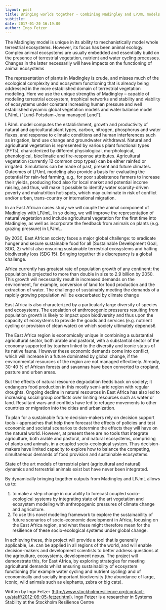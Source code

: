 ```yaml
---
layout: post
title: Bringing worlds together - Combining Madingley and LPJmL models in an African regional case study
subtitle:
date: 2017-01-20 16:19:00
author: Ingo Fetzer
---
```


The Madingley model is unique in its ability to mechanistically model whole terrestrial ecosystems. However, its focus has been animal ecology. Complex animal ecosystems are usually embedded and essentially build on the presence of terrestrial vegetation, nutrient and water cycling processes. Changes in the latter necessarily will have impacts on the functioning of animal ecosystems  

The representation of plants in Madingley is crude, and misses much of the ecological complexity and ecosystem functioning that is already being addressed in the more established domain of terrestrial vegetation modeling. Here we use the unique strengths of Madingley – capable of modeling terrestrial ecosystem, trophical networks and stability and viability of ecosystems under constant increasing human pressure and well established dynamic global vegetation models and water balance model LPJmL ("Lund-Potsdam-Jena managed Land").

LPJmL model computes the establishment, growth and productivity of natural and agricultural plant types, carbon, nitrogen, phosphorus and water fluxes, and response to climatic conditions and human interferences such as irrigation, land use change and groundwater withdrawal. Natural and agricultural vegetation is represented by various plant functional types (PFTs), characterized by different physiological, morphological, phenological, bioclimatic and fire-response attributes. Agricultural vegetation (currently 12 common crop types) can be either rainfed or irrigated. Simulations can be made of past, present and future climates. Outcomes of LPJmL modeling also provide a basis for evaluating the potential for rain-fed farming, e.g., for poor subsistence farmers to increase their yields, producing food also for local market and potential income raising, and thus, will make it possible to identify water scarcity-driven poverty and malnutrition hot-spots, which may culminate in risk of conflict and/or urban, trans-country or international migration.

In an East African cases study we will couple the animal component of Madingley with LPJmL. In so doing, we will improve the representation of natural vegetation and include agricultural vegetation for the first time into Madingley, as well as incorporate the feedback from animals on plants (e.g. grazing pressure) in LPJmL.

By 2030, East African society faces a major global challenge: to eradicate hunger and secure sustainable food for all (Sustainable Development Goal, SDG, 2) whilst also ensuring sustainable terrestrial ecosystems and halting biodiversity loss (SDG 15). Bringing together this discrepancy is a global challenge.

Africa currently has greatest rate of population growth of any continent: the population is projected to more than double in size to 2.9 billion by 2050. This growth will necessarily result in increased demands on the environment, for example, conversion of land for food production and the extraction of water. The challenge of sustainably meeting the demands of a rapidly growing population will be exacerbated by climate change

East Africa is also characterized by a particularly large diversity of species and ecosystems. The escalation of anthropogenic pressures resulting from population growth is likely to impact upon biodiversity and thus upon the capacity of ecosystems to provide the goods and services (e.g. nutrient cycling or provision of clean water) on which society ultimately depends6.

The East Africa region is economically unique in combining a substantial agricultural sector, both arable and pastoral, with a substantial sector of the economy supported by tourism linked to the diversity and iconic status of its native fauna. However these economic demands come into conflict, which will increase in a future dominated by global change, if the environmental resources of the region are not managed effectively. Already, 30-40 % of African forests and savannas have been converted to cropland, pasture and urban areas.

But the effects of natural resource degradation feeds back on society; it endangers food production in this mostly semi-arid region with regular droughts. Ongoing decline in natural resources in East Africa has also led to increasing social group conflicts over limiting resources such as water or land. Resultant wars and conflicts have led to refugee movements to other countries or migration into the cities and urbanization.

To plan for a sustainable future decision-makers rely on decision support tools - approaches that help them forecast the effects of policies and test economic and societal scenarios to determine the effects they will have on the natural world. However, at present there are no tools that integrate agriculture, both arable and pastoral, and natural ecosystems, comprising of plants and animals, in a coupled socio-ecological system. Thus decision-makers have limited capacity to explore how to balance the competing, simultaneous demands of food provision and sustainable ecosystems.

State of the art models of terrestrial plant (agricultural and natural) dynamics and terrestrial animals exist but have never been integrated.

By dynamically bringing together outputs from Madingley and LPJmL allows us to:

1.	to make a step change in our ability to forecast coupled socio-ecological systems by integrating state of the art vegetation and ecosystem modeling with anthropogenic pressures of climate change and agriculture.
2.	To use this novel modeling framework to explore the sustainability of future scenarios of socio-economic development in Africa, focusing on the East Africa region, and what these might therefore mean for the resilience of these socio-ecological systems under global change.

In achieving these, this project will provide a tool that is generally applicable, i.e. can be applied in all regions of the world, and will enable decision-makers and development scientists to better address questions at the agriculture, ecosystems, development nexus. The project will demonstrate this, for East Africa, by exploring strategies for meeting agricultural demands whilst ensuring sustainability of ecosystem functioning (for example water cycling and nutrient cycling)  and of economically and socially important biodiversity (the abundance of large, iconic, wild animals such as elephants, zebra or big cats).


Written by Ingo Fetzer (http://www.stockholmresilience.org/contact-us/staff/2012-09-05-fetzer.html).
Ingo Fetzer is a researcher in Systems Stability at the Stockholm Resilience Centre
